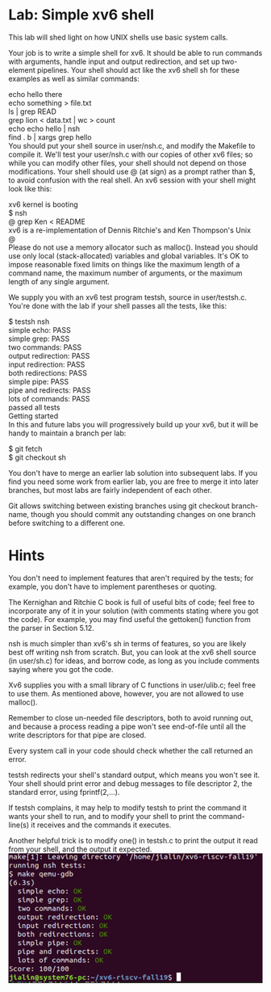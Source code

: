 # Lab: Simple xv6 shell
This lab will shed light on how UNIX shells use basic system calls.

Your job is to write a simple shell for xv6. It should be able to run commands with arguments, handle input and output redirection, and set up two-element pipelines. Your shell should act like the xv6 shell sh for these examples as well as similar commands: <br />

echo hello there <br />
echo something > file.txt <br />
ls | grep READ <br />
grep lion < data.txt | wc > count <br />
echo echo hello | nsh <br />
find . b | xargs grep hello <br />
You should put your shell source in user/nsh.c, and modify the Makefile to compile it. We'll test your user/nsh.c with our copies of other xv6 files; so while you can modify other files, your shell should not depend on those modifications. Your shell should use @ (at sign) as a prompt rather than $, to avoid confusion with the real shell. An xv6 session with your shell might look like this: <br />

xv6 kernel is booting <br />
$ nsh <br />
@ grep Ken < README <br />
xv6 is a re-implementation of Dennis Ritchie's and Ken Thompson's Unix <br />
@  <br />
Please do not use a memory allocator such as malloc(). Instead you should use only local (stack-allocated) variables and global variables. It's OK to impose reasonable fixed limits on things like the maximum length of a command name, the maximum number of arguments, or the maximum length of any single argument.

We supply you with an xv6 test program testsh, source in user/testsh.c. You're done with the lab if your shell passes all the tests, like this: <br />

$ testsh nsh <br />
simple echo: PASS <br />
simple grep: PASS <br />
two commands: PASS <br />
output redirection: PASS <br />
input redirection: PASS <br />
both redirections: PASS <br />
simple pipe: PASS <br />
pipe and redirects: PASS <br />
lots of commands: PASS <br />
passed all tests <br />
Getting started <br />
In this and future labs you will progressively build up your xv6, but it will be handy to maintain a branch per lab: <br />

  $ git fetch <br />
  $ git checkout sh <br />
  
You don't have to merge an earlier lab solution into subsequent labs. If you find you need some work from earlier lab, you are free to merge it into later branches, but most labs are fairly independent of each other.

Git allows switching between existing branches using git checkout branch-name, though you should commit any outstanding changes on one branch before switching to a different one.

# Hints 
You don't need to implement features that aren't required by the tests; for example, you don't have to implement parentheses or quoting. <br />

The Kernighan and Ritchie C book is full of useful bits of code; feel free to incorporate any of it in your solution (with comments stating where you got the code). For example, you may find useful the gettoken() function from the parser in Section 5.12. <br />

nsh is much simpler than xv6's sh in terms of features, so you are likely best off writing nsh from scratch. But, you can look at the xv6 shell source (in user/sh.c) for ideas, and borrow code, as long as you include comments saying where you got the code. <br />

Xv6 supplies you with a small library of C functions in user/ulib.c; feel free to use them. As mentioned above, however, you are not allowed to use malloc(). <br />

Remember to close un-needed file descriptors, both to avoid running out, and because a process reading a pipe won't see end-of-file until all the write descriptors for that pipe are closed. <br />

Every system call in your code should check whether the call returned an error. <br />

testsh redirects your shell's standard output, which means you won't see it. Your shell should print error and debug messages to file descriptor 2, the standard error, using fprintf(2,...). <br />

If testsh complains, it may help to modify testsh to print the command it wants your shell to run, and to modify your shell to print the command-line(s) it receives and the commands it executes. <br />

Another helpful trick is to modify one() in testsh.c to print the output it read from your shell, and the output it expected. <br />
![Test Image 1](result.png)
